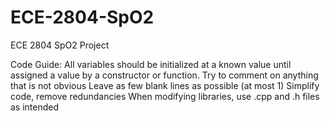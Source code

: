 # ECE-2804-SpO2
ECE 2804 SpO2 Project

Code Guide:
All variables should be initialized at a known value until assigned a value by a constructor or function.
Try to comment on anything that is not obvious
Leave as few blank lines as possible (at most 1)
Simplify code, remove redundancies
When modifying libraries, use .cpp and .h files as intended
